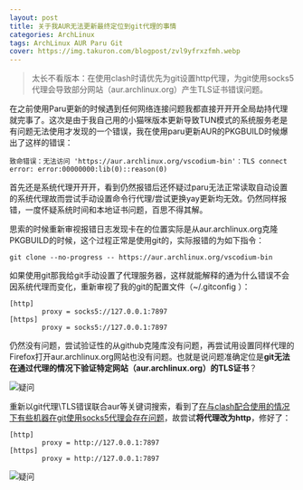 ```yaml
---
layout: post
title: 关于我AUR无法更新最终定位到git代理的事情
categories: ArchLinux
tags: ArchLinux AUR Paru Git
cover: https://img.takuron.com/blogpost/zvl9yfrxzfmh.webp
---
```


> 太长不看版本：在使用clash时请优先为git设置http代理，为git使用socks5代理会导致部分网站（aur.archlinux.org）产生TLS证书错误问题。

在之前使用Paru更新的时候遇到任何网络连接问题我都直接开开开全局劫持代理就完事了。这次是由于我自己用的小猫咪版本更新导致TUN模式的系统服务老是有问题无法使用才发现的一个错误，我在使用paru更新AUR的PKGBUILD时候爆出了这样的错误：

```
致命错误：无法访问 'https://aur.archlinux.org/vscodium-bin'：TLS connect error: error:00000000:lib(0)::reason(0)
```

首先还是系统代理开开开，看到仍然报错后还怀疑过paru无法正常读取自动设置的系统代理故而尝试手动设置命令行代理/尝试更换yay更新均无效。仍然同样报错，一度怀疑系统时间和本地证书问题，百思不得其解。

思索的时候重新审视报错日志发现卡在的位置实际是从aur.archlinux.org克隆PKGBUILD的时候，这个过程正常是使用git的，实际报错的为如下指令：

```
git clone --no-progress -- https://aur.archlinux.org/vscodium-bin
```

如果使用git那我给git手动设置了代理服务器，这样就能解释的通为什么错误不会因系统代理而变化，重新审视了我的git的配置文件（~/.gitconfig ）：

```
[http]
        proxy = socks5://127.0.0.1:7897
[https]
        proxy = socks5://127.0.0.1:7897

```

仍然没有问题，尝试验证性的从github克隆库没有问题，再尝试用设置同样代理的Firefox打开aur.archlinux.org网站也没有问题。也就是说问题准确定位是**git无法在通过代理的情况下验证特定网站（aur.archlinux.org）的TLS证书**？

![疑问](https://img.takuron.com/blogpost/vcec7wrw5yn2.webp)

重新以git代理\TLS错误联合aur等关键词搜索，看到了[在与clash配合使用的情况下有些机器在git使用socks5代理会存在问题](go?url=https://www.cnblogs.com/searchstar/p/18437537)，故尝试**将代理改为http**，修好了：

```
[http]
        proxy = http://127.0.0.1:7897
[https]
        proxy = http://127.0.0.1:7897

```

![疑问](https://img.takuron.com/blogpost/vcec7wrw5yn2.webp)
